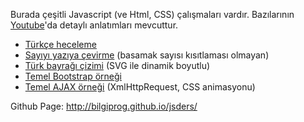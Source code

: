 Burada çeşitli Javascript (ve Html, CSS) çalışmaları vardır. Bazılarının [Youtube](https://www.youtube.com/channel/UCP6i78PIaV5FkcT3arK44Bw)'da detaylı anlatımları mevcuttur.
* [Türkçe heceleme](https://bilgiprog.github.io/jsders/hecele.html)
* [Sayıyı yazıya çevirme](https://bilgiprog.github.io/jsders/sayiyaz.html) (basamak sayısı kısıtlaması olmayan)
* [Türk bayrağı çizimi](https://bilgiprog.github.io/jsders/bayrak.html) (SVG ile dinamik boyutlu)
* [Temel Bootstrap örneği](https://bilgiprog.github.io/jsders/fcc/tribute%20page/hkarnas.html)
* [Temel AJAX örneği](https://bilgiprog.github.io/jsders/fcc/random%20quote%20machine/quotes.html) (XmlHttpRequest, CSS animasyonu)

Github Page:
http://bilgiprog.github.io/jsders/